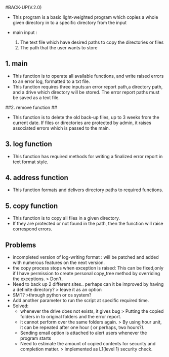 #BACK-UP(V.2.0) 

* This program is a basic light-weighted program which copies a whole given directory in to a specific directory from the input

* main input :
  1. The text file which have desired paths to copy the directories or files
  2. The path that the user wants to store

## 1. main ##

* This function is to operate all available functions, and write raised errors to an error log, formatted to a txt file.
* This function requires three inputs:an error report path,a directory path, and a drive which directory will be stored. The error report paths must be saved as a text file. 

##2. remove function ##

* This function is to delete the old back-up files, up to 3 weeks from the current date. If files or directories are protected by admin, it raises associated errors which is passed to the main.
	

## 3. log function ##

* This function has required methods for writing a finalized error report in text format style.
	
## 4. address function ##

* This function formats and delivers directory paths to required functions.
 
## 5. copy function ##

* This function is to copy all files in a given directory. 
* If they are protected or not found in the path, then the function will raise correspond errors.


## Problems ##

* incompleted version of log-writing format :  will be patched and added with numerous features on the next version. 
* the copy process stops when exception is raised: This can be fixed,only if I have permission to create personal copy_tree method by overriding the exceptions. > Don't. 
* Need to back up 2 different sites.. perhaps can it be improved by having a definite directory? > leave it as an option
* SMT? >through python or os system?
* Add another parameter to run the script at specific required time.
* Solved:
    - whenever the drive does not exists, it gives bug > Putting the copied folders in to original folders and the error report.
    - it cannot perform over the same folders again. > By using hour unit, it can be repeated after one hour ( or perhaps, two 		      hours?).
    - Sending email option is attached to alert users whenever the program starts 
    - Need to estimate the amount of copied contents for security and completion matter. > implemented as L1(level 1) security check.
